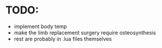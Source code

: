 # TODO:
- implement body temp
- make the limb replacement surgery require osteosynthesis
- rest are probably in .lua files themselves
